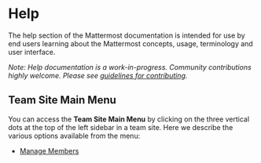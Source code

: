# Help

The help section of the Mattermost documentation is intended for use by end users learning about the Mattermost concepts, usage, terminology and user interface.

_Note: Help documentation is a work-in-progress. Community contributions highly welcome. Please see [guidelines for contributing](https://forum.mattermost.org/t/help-improve-mattermost-documentation/194)._

## Team Site Main Menu 

You can access the **Team Site Main Menu** by clicking on the three vertical dots at the top of the left sidebar in a team site. Here we describe the various options available from the menu: 

- [Manage Members](Manage-Members.md)

